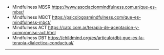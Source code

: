 - Mindfulness MBSR https://www.asociacionmindfulness.com.ar/que-es-mbsr/
- Mindfulness MBCT https://psicologosmindfulness.com/que-es-mindfulness-mbct/
- Mindfulness ACT https://catc.com.ar/terapia-de-aceptacion-y-compromiso-act.html
- Mindfulness DBT https://childmind.org/es/articulo/dbt-que-es-la-terapia-dialectica-conductual/
------

